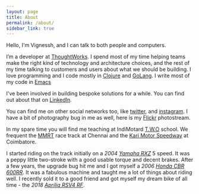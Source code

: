 ```yaml
---
layout: page
title: About
permalink: /about/
sidebar_link: true
---
```


Hello, I'm Vignessh, and I can talk to both people and
computers.

I’m a developer at [ThoughtWorks](https://www.thoughtworks.com/).
I spend most of my time helping teams make the right kind of technology and architecture choices,
and the rest of my time talking to customers and users about what we should be building.
I love programming and I code mostly in [Clojure](https://clojure.org) and [GoLang](https://golang.org).
I write most of my code in [Emacs](https://emacsredux.com/)

I've been involved in building bespoke solutions for a while. You can find out about
that on [LinkedIn](https://www.linkedin.com/in/vignesshv).

You can find me on other social networks too, like [twitter](https://twitter.com/vignesshv), and [instagram](https://www.instagram.com/vignesshv/).
I have a bit of photography bug in me as well, here is my [Flickr](https://www.flickr.com/vignessh) photostream.

In my spare time you will find me teaching at IndiMotard [T.W.O](https://indimotard.com/two/) school. We frequent
the [MMRT](https://en.madrasmotorsports.com/club/our-circuit/) race track at Chennai and the [Kari Motor Speedway](http://www.lgsports.co.in/) at Coimbatore.

I started riding on the track initially on a *2004 [Yamaha RXZ](https://en.wikipedia.org/wiki/Yamaha_RX-Z)* 5 speed. It was a peppy little two-stroke with a good usable torque and decent brakes. After a few years, the upgrade bug hit me and I got myself a *2006 [Honda CBR 600RR](https://en.wikipedia.org/wiki/Honda_CBR600RR)*. It was a fabulous machine and taught me a lot of things about riding well. I recently sold it to a good friend and got myself my dream bike of all time - the *2018 [Aprilia RSV4 RF](https://en.wikipedia.org/wiki/Aprilia_RSV4)*.

